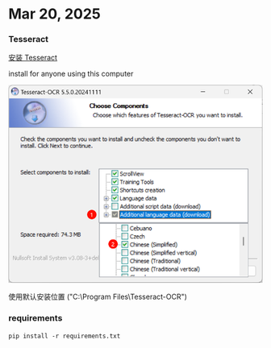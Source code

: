 # Mar 20, 2025
### Tesseract
[安装 Tesseract](https://github.com/UB-Mannheim/tesseract/wiki)

install for anyone using this computer

![alt text](.img/image.png)

使用默认安装位置 ("C:\Program Files\Tesseract-OCR")

### requirements
`pip install -r requirements.txt`